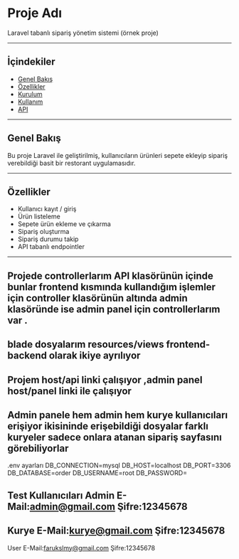# Proje Adı

Laravel tabanlı  sipariş yönetim sistemi (örnek proje)

---

## İçindekiler

- [Genel Bakış](#genel-bakış)
- [Özellikler](#özellikler)
- [Kurulum](#kurulum)
- [Kullanım](#kullanım)
- [API](#api)


---

## Genel Bakış

Bu proje Laravel ile geliştirilmiş, kullanıcıların ürünleri sepete ekleyip sipariş verebildiği basit bir restorant uygulamasıdır.

---

## Özellikler

- Kullanıcı kayıt / giriş
- Ürün listeleme
- Sepete ürün ekleme ve çıkarma
- Sipariş oluşturma
- Sipariş durumu takip
- API tabanlı endpointler

---
Projede controllerlarım API klasörünün içinde bunlar frontend kısmında kullandığım işlemler için
controller klasörünün altında admin klasöründe ise admin panel için controllerlarım var .
----
blade dosyalarım resources/views frontend-backend olarak ikiye ayrılıyor 
----
Projem host/api linki  çalışıyor ,admin panel host/panel linki ile çalışıyor
----
Admin panele hem admin hem kurye kullanıcıları erişiyor ikisininde erişebildiği dosyalar farklı kuryeler sadece onlara atanan sipariş sayfasını görebiliyorlar
---
.env ayarları
DB_CONNECTION=mysql
DB_HOST=localhost
DB_PORT=3306
DB_DATABASE=order
DB_USERNAME=root
DB_PASSWORD=

Test Kullanıcıları
Admin
E-Mail:admin@gmail.com
Şifre:12345678
----
Kurye
E-Mail:kurye@gmail.com
Şifre:12345678
----
User
E-Mail:farukslmy@gmail.com
Şifre:12345678
